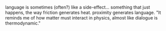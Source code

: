 language is sometimes (often?) like a side-effect... something that just happens, the way friction generates heat. proximity generates language. "It reminds me of how matter must interact in physics, almost like dialogue is thermodynamic."

